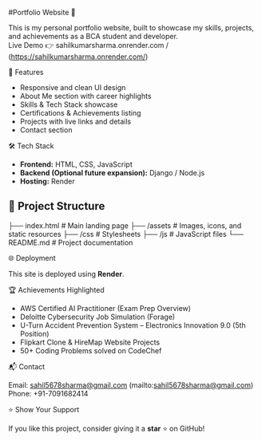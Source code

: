 #Portfolio Website 🚀

This is my personal portfolio website, built to showcase my skills, projects, and achievements as a BCA student and developer.  
Live Demo 👉 sahilkumarsharma.onrender.com / (https://sahilkumarsharma.onrender.com/)

📌 Features
- Responsive and clean UI design  
- About Me section with career highlights  
- Skills & Tech Stack showcase  
- Certifications & Achievements listing  
- Projects with live links and details  
- Contact section  

🛠️ Tech Stack
- **Frontend:** HTML, CSS, JavaScript  
- **Backend (Optional future expansion):** Django / Node.js  
- **Hosting:** Render  

## 📂 Project Structure

├── index.html # Main landing page
├── /assets # Images, icons, and static resources
├── /css # Stylesheets
├── /js # JavaScript files
└── README.md # Project documentation


🌐 Deployment

This site is deployed using **Render**.

🏆 Achievements Highlighted

* AWS Certified AI Practitioner (Exam Prep Overview)
* Deloitte Cybersecurity Job Simulation (Forage)
* U-Turn Accident Prevention System – Electronics Innovation 9.0 (5th Position)
* Flipkart Clone & HireMap Website Projects
* 50+ Coding Problems solved on CodeChef

📬 Contact

Email: sahil5678sharma@gmail.com (mailto:sahil5678sharma@gmail.com)
Phone: +91-7091682414

⭐ Show Your Support

If you like this project, consider giving it a **star** ⭐ on GitHub!
